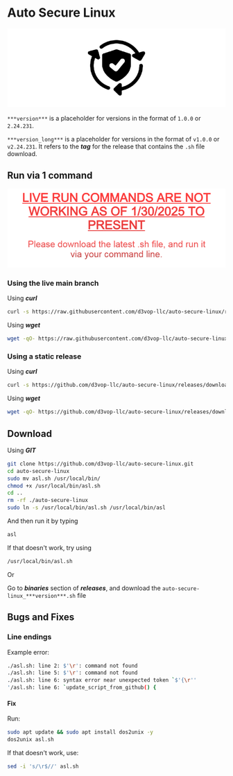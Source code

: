 # Auto Secure Linux

![](.github/assets/200d1480-607d-4476-945b-4612fc915b2a.png)

`***version***` is a placeholder for versions in the format of `1.0.0` or `2.24.231`.

`***version_long***` is a placeholder for versions in the format of `v1.0.0` or `v2.24.231`. It refers to the ***tag*** for the release that contains the `.sh` file download.

## Run via 1 command

<center>

![](.github/assets/954dd18e-665e-4022-8dd0-974f2791d9cc.png)

</center>

### Using the live main branch

Using ***curl***
```bash
curl -s https://raw.githubusercontent.com/d3vop-llc/auto-secure-linux/refs/heads/main/asl.sh | bash
```

Using ***wget***
```bash
wget -qO- https://raw.githubusercontent.com/d3vop-llc/auto-secure-linux/refs/heads/main/asl.sh | bash
```

### Using a static release

Using ***curl***
```bash
curl -s https://github.com/d3vop-llc/auto-secure-linux/releases/download/***version_long***/auto-secure-linux_***version***.sh | bash
```

Using ***wget***
```bash
wget -qO- https://github.com/d3vop-llc/auto-secure-linux/releases/download/***version_long***/auto-secure-linux_***version***.sh | bash
```

## Download

Using ***GIT***
```bash
git clone https://github.com/d3vop-llc/auto-secure-linux.git
cd auto-secure-linux
sudo mv asl.sh /usr/local/bin/
chmod +x /usr/local/bin/asl.sh
cd ..
rm -rf ./auto-secure-linux
sudo ln -s /usr/local/bin/asl.sh /usr/local/bin/asl
```

And then run it by typing
```bash
asl
```
If that doesn't work, try using
```bash
/usr/local/bin/asl.sh
```

Or

Go to ***binaries*** section of ***releases***, and download the `auto-secure-linux_***version***.sh` file

## Bugs and Fixes

### Line endings

Example error:
```bash
./asl.sh: line 2: $'\r': command not found
./asl.sh: line 5: $'\r': command not found
./asl.sh: line 6: syntax error near unexpected token `$'{\r''
'/asl.sh: line 6: `update_script_from_github() {
```

#### Fix

Run:
```bash
sudo apt update && sudo apt install dos2unix -y
dos2unix asl.sh
```

If that doesn't work, use:
```bash
sed -i 's/\r$//' asl.sh
```
